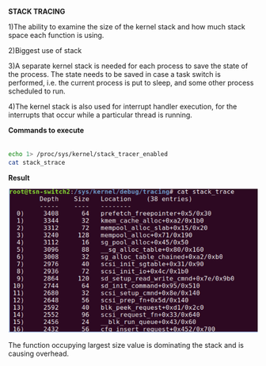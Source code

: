 **STACK TRACING**

1)The ability to examine the size of the kernel stack and how much stack space each function is using. 

2)Biggest use of stack 

3)A separate kernel stack is needed for each process to save the state of the process. The state needs to be saved in case a task switch is performed, i.e. the current process is put to sleep, and some other process scheduled to run.

4)The kernel stack is also used for interrupt handler execution, for the interrupts that occur while a particular thread is running.  

**Commands to execute**
```bash

echo 1> /proc/sys/kernel/stack_tracer_enabled
cat stack_strace

```

**Result**

<img src="Media/stacktrace.png" width="auto">  

The function occupying largest size value is dominating the stack and is causing overhead.
